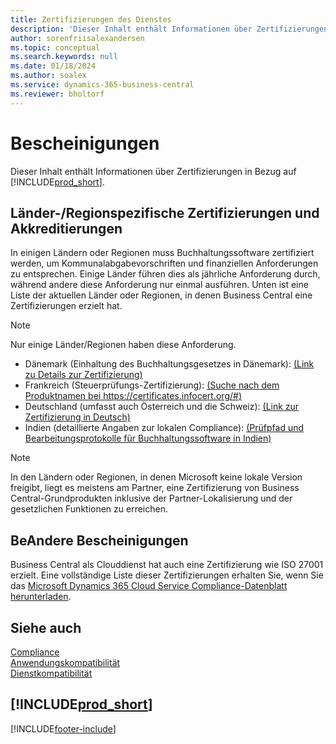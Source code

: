 ```yaml
---
title: Zertifizierungen des Dienstes
description: 'Dieser Inhalt enthält Informationen über Zertifizierungen in Bezug auf Business Central, wie z.B. regionsspezifische Zertifikate und Akkreditierungen.'
author: sorenfriisalexandersen
ms.topic: conceptual
ms.search.keywords: null
ms.date: 01/18/2024
ms.author: soalex
ms.service: dynamics-365-business-central
ms.reviewer: bholtorf
---
```


# <a name="certifications"></a>Bescheinigungen

Dieser Inhalt enthält Informationen über Zertifizierungen in Bezug auf [!INCLUDE[prod_short](../includes/prod_short.md)].  

## <a name="countryregion-specific-certifications-and-accreditations"></a>Länder-/Regionspezifische Zertifizierungen und Akkreditierungen

In einigen Ländern oder Regionen muss Buchhaltungssoftware zertifiziert werden, um Kommunalabgabevorschriften und finanziellen Anforderungen zu entsprechen. Einige Länder führen dies als jährliche Anforderung durch, während andere diese Anforderung nur einmal ausführen. Unten ist eine Liste der aktuellen Länder oder Regionen, in denen Business Central eine Zertifizierungen erzielt hat.

> [!NOTE]
> Nur einige Länder/Regionen haben diese Anforderung.

- Dänemark (Einhaltung des Buchhaltungsgesetzes in Dänemark): [(Link zu Details zur Zertifizierung)](../localfunctionality/denmark/compliance-denmark.md)
- Frankreich (Steuerprüfungs-Zertifizierung): [(Suche nach dem Produktnamen bei https://certificates.infocert.org/#)](https://certificates.infocert.org/#)  
- Deutschland (umfasst auch Österreich und die Schweiz): [(Link zur Zertifizierung in Deutsch)](https://swb.bdo.de/certificate/MS_D365BC_PS_880_DE_2018)
- Indien (detaillierte Angaben zur lokalen Compliance): [(Prüfpfad und Bearbeitungsprotokolle für Buchhaltungssoftware in Indien)](../localfunctionality/india/india-audit-trail-edit-logs-accounting-software.md)

> [!NOTE]  
> In den Ländern oder Regionen, in denen Microsoft keine lokale Version freigibt, liegt es meistens am Partner, eine Zertifizierung von Business Central-Grundprodukten inklusive der Partner-Lokalisierung und der gesetzlichen Funktionen zu erreichen.

## <a name="other-certifications"></a>BeAndere Bescheinigungen

Business Central als Clouddienst hat auch eine Zertifizierung wie ISO 27001 erzielt. Eine vollständige Liste dieser Zertifizierungen erhalten Sie, wenn Sie das [Microsoft Dynamics 365 Cloud Service Compliance-Datenblatt herunterladen](https://aka.ms/d365-compliance-list).

## <a name="see-also"></a>Siehe auch

[Compliance](compliance-overview.md)  
[Anwendungskompatibilität](compliance-application-compliance.md)  
[Dienstkompatibilität](compliance-service-compliance.md)  

## [!INCLUDE[prod_short](../includes/free_trial_md.md)]  


[!INCLUDE[footer-include](../includes/footer-banner.md)]
